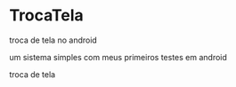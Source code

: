 TrocaTela
=========

troca de tela no android


um sistema simples com meus primeiros testes em android

troca de tela
